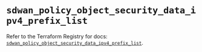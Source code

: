 # `sdwan_policy_object_security_data_ipv4_prefix_list`

Refer to the Terraform Registry for docs: [`sdwan_policy_object_security_data_ipv4_prefix_list`](https://registry.terraform.io/providers/ciscodevnet/sdwan/0.8.0/docs/resources/policy_object_security_data_ipv4_prefix_list).
